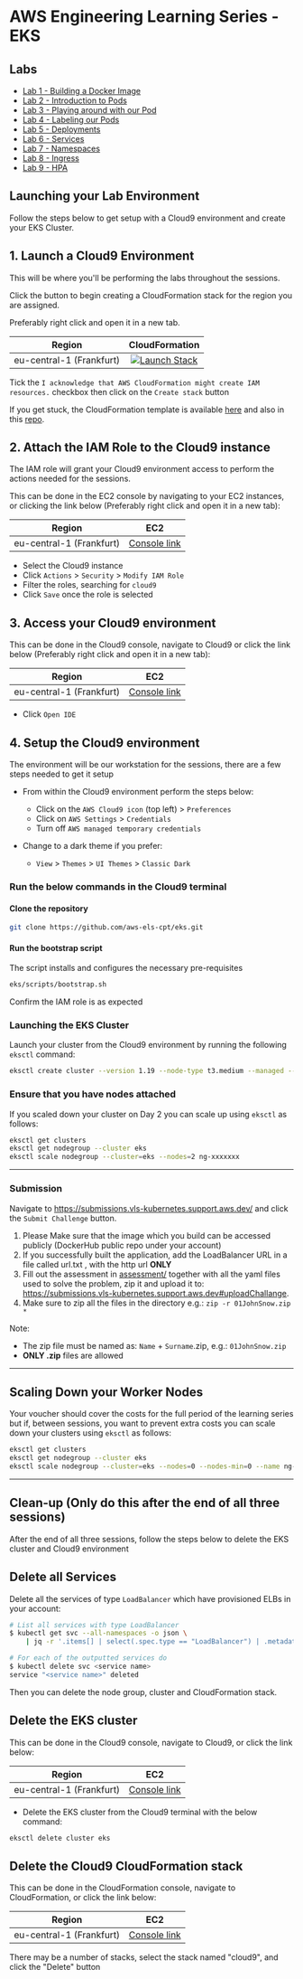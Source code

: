 # AWS Engineering Learning Series - EKS

## Labs

- [Lab 1 - Building a Docker Image](./labs/01-docker)
- [Lab 2 - Introduction to Pods](./labs/02-pods)
- [Lab 3 - Playing around with our Pod](./labs/03-more-pods)
- [Lab 4 - Labeling our Pods](./labs/04-labels)
- [Lab 5 - Deployments](./labs/05-deployments)
- [Lab 6 - Services](./labs/06-services)
- [Lab 7 - Namespaces](./labs/07-namespaces)
- [Lab 8 - Ingress](./labs/08-ingress)
- [Lab 9 - HPA](./labs/09-hpa)

## Launching your Lab Environment

Follow the steps below to get setup with a Cloud9 environment and create your EKS Cluster.

## 1. Launch a Cloud9 Environment

This will be where you'll be performing the labs throughout the sessions.

Click the button to begin creating a CloudFormation stack for the region you are assigned.

Preferably right click and open it in a new tab.

| Region          | CloudFormation     |
| --------------- |:------------------:|
| eu-central-1 (Frankfurt)       | [![Launch Stack](https://s3.amazonaws.com/cloudformation-examples/cloudformation-launch-stack.png)](https://console.aws.amazon.com/cloudformation/home?region=eu-central-1#/stacks/create/review?stackName=cloud9&templateURL=https://eks2020.s3.eu-central-1.amazonaws.com/cloud9-template.yaml) |

Tick the `I acknowledge that AWS CloudFormation might create IAM resources.` checkbox then click on the `Create stack` button

If you get stuck, the CloudFormation template is available [here](https://eks2020.s3.eu-central-1.amazonaws.com/cloud9-template.yaml) and also in this [repo](./cloudformation/cloud9-template.yaml).

## 2. Attach the IAM Role to the Cloud9 instance

The IAM role will grant your Cloud9 environment access to perform the actions needed for the sessions.

This can be done in the EC2 console by navigating to your EC2 instances, or clicking the link below (Preferably right click and open it in a new tab):

| Region          | EC2     |
| --------------- |:------------------:|
| eu-central-1 (Frankfurt)       | [Console link](https://eu-central-1.console.aws.amazon.com/ec2/v2/home?region=eu-central-1#Instances:tag:Name=cloud9;sort=instanceState) |

- Select the Cloud9 instance
- Click `Actions` > `Security` > `Modify IAM Role`
- Filter the roles, searching for `cloud9`
- Click `Save` once the role is selected

## 3. Access your Cloud9 environment

This can be done in the Cloud9 console, navigate to Cloud9 or click the link below (Preferably right click and open it in a new tab):


| Region          | EC2     |
| --------------- |:------------------:|
| eu-central-1 (Frankfurt)       | [Console link](https://eu-central-1.console.aws.amazon.com/cloud9/home?region=eu-central-1) |

- Click `Open IDE`

## 4. Setup the Cloud9 environment

The environment will be our workstation for the sessions, there are a few steps needed to get it setup

- From within the Cloud9 environment perform the steps below:
  - Click on the `AWS Cloud9 icon` (top left) > `Preferences`
  - Click on `AWS Settings` > `Credentials`
  - Turn off `AWS managed temporary credentials`

- Change to a dark theme if you prefer:

  - `View` > `Themes` > `UI Themes` > `Classic Dark`

### Run the below commands in the Cloud9 terminal

#### Clone the repository

```bash
git clone https://github.com/aws-els-cpt/eks.git
```

#### Run the bootstrap script

The script installs and configures the necessary pre-requisites

```bash
eks/scripts/bootstrap.sh
```

Confirm the IAM role is as expected

### Launching the EKS Cluster

Launch your cluster from the Cloud9 environment by running the following `eksctl` command:

```bash
eksctl create cluster --version 1.19 --node-type t3.medium --managed --name eks
```

### Ensure that you have nodes attached

If you scaled down your cluster on Day 2 you can scale up using `eksctl` as follows:

```bash
eksctl get clusters
eksctl get nodegroup --cluster eks
eksctl scale nodegroup --cluster=eks --nodes=2 ng-xxxxxxx
```

---

### Submission

Navigate to <https://submissions.vls-kubernetes.support.aws.dev/> and click the `Submit Challenge` button.

1. Please Make sure that the image which you build can be accessed publicly (DockerHub public repo under your account)
2. If you successfully built the application, add the LoadBalancer URL in a file called url.txt , with the http url  **ONLY**
3. Fill out the assessment in [assessment/](https://github.com/aws-els-cpt/eks/tree/master/project/assessment) together with all the yaml files used to solve the problem, zip it and upload it to: <https://submissions.vls-kubernetes.support.aws.dev#uploadChallange>.
4. Make sure to zip all the files in the directory e.g.: `zip -r 01JohnSnow.zip *`

Note:

- The zip file must be named as: `Name` + `Surname`.zip, e.g.: `01JohnSnow.zip`
- **ONLY .zip** files are allowed

---

## Scaling Down your Worker Nodes

Your voucher should cover the costs for the full period of the learning series but if, between sessions, you want to
prevent extra costs you can scale down your clusters using `eksctl` as follows:

```bash
eksctl get clusters
eksctl get nodegroup --cluster eks
eksctl scale nodegroup --cluster=eks --nodes=0 --nodes-min=0 --name ng-xxxxxxx
```

---

## Clean-up (Only do this after the end of all three sessions)

After the end of all three sessions, follow the steps below to delete the EKS cluster and Cloud9 environment

## Delete all Services

Delete all the services of type `LoadBalancer` which have provisioned ELBs in your account:

```bash
# List all services with type LoadBalancer
$ kubectl get svc --all-namespaces -o json \
    | jq -r '.items[] | select(.spec.type == "LoadBalancer") | .metadata.name'

# For each of the outputted services do
$ kubectl delete svc <service name>
service "<service name>" deleted
```

Then you can delete the node group, cluster and CloudFormation stack.

## Delete the EKS cluster

This can be done in the Cloud9 console, navigate to Cloud9, or click the link below:

| Region          | EC2     |
| --------------- |:------------------:|
| eu-central-1 (Frankfurt)       | [Console link](https://eu-central-1.console.aws.amazon.com/cloud9/home?region=eu-central-1) |

- Delete the EKS cluster from the Cloud9 terminal with the below command:

```bash
eksctl delete cluster eks
```

## Delete the Cloud9 CloudFormation stack

This can be done in the CloudFormation console, navigate to CloudFormation, or click the link below:

| Region          | EC2     |
| --------------- |:------------------:|
| eu-central-1 (Frankfurt)       | [Console link](https://eu-central-1.console.aws.amazon.com/cloudformation/home?region=eu-central-1) |

There may be a number of stacks, select the stack named "cloud9", and click the "Delete" button
